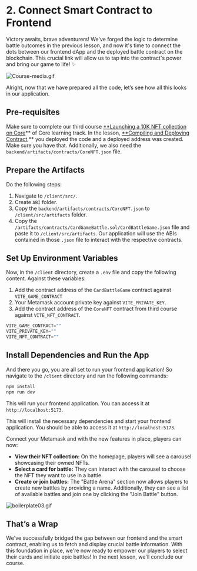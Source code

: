 # 2. Connect Smart Contract to Frontend

Victory awaits, brave adventurers! We've forged the logic to determine battle outcomes in the previous lesson, and now it's time to connect the dots between our frontend dApp and the deployed battle contract on the blockchain.  This crucial link will allow us to tap into the contract's power and bring our game to life! ✨

![Course-media.gif](2%20Connect%20Smart%20Contract%20to%20Frontend%2021d9ba2c255c43d094242a634b35b176/Course-media.gif)

Alright, now that we have prepared all the code, let’s see how all this looks in our application. 

## Pre-requisites

Make sure to complete our third course [**Launching a 10K NFT collection on Core](https://metaschool.so/courses/launch-10k-nft-collection-on-core)**  of Core learning track. In the lesson, [**Compiling and Deploying Contract](https://metaschool.so/courses/launch-10k-nft-collection-on-core/lesson/169dd4e0-1ee3-432e-84c7-6232bee99b16),** you deployed the code and a deployed address was created. Make sure you have that. Additionally, we also need the `backend/artifacts/contracts/CoreNFT.json` file.

## Prepare the Artifacts

Do the following steps:

1. Navigate to `/client/src/`.
2. Create `ABI` folder.
3. Copy the `backend/artifacts/contracts/CoreNFT.json` to `/client/src/artifacts` folder.
4. Copy the `/artifacts/contracts/CardGameBattle.sol/CardBattleGame.json` file and paste it to `/client/src/artifacts`. Our application will use the ABIs contained in those `.json` file to interact with the respective contracts.

## Set Up Environment Variables

Now, in the `/client` directory, create a `.env` file and copy the following content. Against these variables:

1. Add the contract address of the `CardBattleGame` contract against `VITE_GAME_CONTRACT`
2. Your Metamask account private key against `VITE_PRIVATE_KEY`.
3. Add the contract address of the `CoreNFT` contract from third course against `VITE_NFT_CONTRACT`.

```jsx
VITE_GAME_CONTRACT=""
VITE_PRIVATE_KEY=""
VITE_NFT_CONTRACT=""
```

## Install Dependencies and Run the App

And there you go, you are all set to run your frontend application! So navigate to the `/client` directory and run the following commands:

```jsx
npm install
npm run dev
```

This will run your frontend application. You can access it at `http://localhost:5173`.

This will install the necessary dependencies and start your frontend application. You should be able to access it at `http://localhost:5173`.

Connect your Metamask and with the new features in place, players can now:

- **View their NFT collection:** On the homepage, players will see a carousel showcasing their owned NFTs.
- **Select a card for battle:** They can interact with the carousel to choose the NFT they want to use in a battle.
- **Create or join battles:** The "Battle Arena" section now allows players to create new battles by providing a name. Additionally, they can see a list of available battles and join one by clicking the "Join Battle" button.

![boilerplate03.gif](2%20Connect%20Smart%20Contract%20to%20Frontend%2021d9ba2c255c43d094242a634b35b176/boilerplate03.gif)

## That’s a Wrap

We've successfully bridged the gap between our frontend and the smart contract, enabling us to fetch and display crucial battle information. With this foundation in place, we're now ready to empower our players to select their cards and initiate epic battles! In the next lesson, we'll conclude our course.